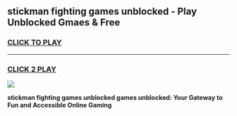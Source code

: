 
## stickman fighting games unblocked - Play Unblocked Gmaes & Free
<h3>
<a href="https://news.freeplayer.one?title=stickman_fighting_games_unblocked&ref=23F">CLICK TO PLAY</a></h3>
<hr>

<h3>
<a href="https://news.freeplayer.one?title=stickman_fighting_games_unblocked&ref=23F">CLICK 2 PLAY</a>
  
</h3>

<a href="https://news.freeplayer.one?title=stickman_fighting_games_unblocked&ref=23F/"><img src="https://clearcache.store/games.png"></a>


**stickman fighting games unblocked games unblocked: Your Gateway to Fun and Accessible Online Gaming**
